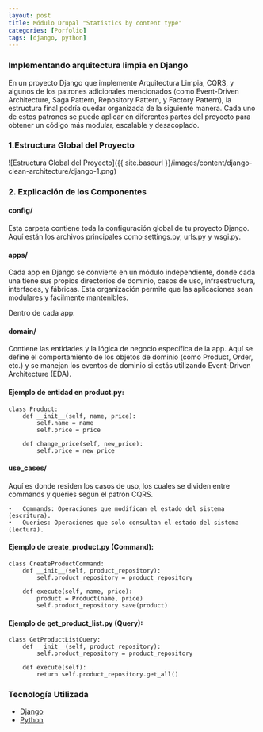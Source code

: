 ```yaml
---
layout: post
title: Módulo Drupal "Statistics by content type"
categories: [Porfolio]
tags: [django, python]
---
```


### Implementando arquitectura limpia en Django


En un proyecto Django que implemente Arquitectura Limpia, CQRS, y algunos de los patrones adicionales mencionados 
(como Event-Driven Architecture, Saga Pattern, Repository Pattern, y Factory Pattern), 
la estructura final podría quedar organizada de la siguiente manera. Cada uno de estos patrones se 
puede aplicar en diferentes partes del proyecto para obtener un código más modular, escalable y desacoplado.


### 1.Estructura Global del Proyecto

![Estructura Global del Proyecto]({{ site.baseurl }}/images/content/django-clean-architecture/django-1.png)

### 2. Explicación de los Componentes

#### config/

Esta carpeta contiene toda la configuración global de tu proyecto Django. Aquí están 
los archivos principales como settings.py, urls.py y wsgi.py.

#### apps/

Cada app en Django se convierte en un módulo independiente, donde cada una tiene 
sus propios directorios de dominio, casos de uso, infraestructura, interfaces, y fábricas. 
Esta organización permite que las aplicaciones sean modulares y fácilmente mantenibles.

Dentro de cada app:

#### domain/

Contiene las entidades y la lógica de negocio específica de la app. Aquí se define el comportamiento de los objetos de 
dominio (como Product, Order, etc.) y se manejan los eventos de dominio si estás utilizando Event-Driven Architecture (EDA).


#### Ejemplo de entidad en product.py:
```python3
class Product:
    def __init__(self, name, price):
        self.name = name
        self.price = price

    def change_price(self, new_price):
        self.price = new_price
```

#### use_cases/

Aquí es donde residen los casos de uso, los cuales se dividen entre commands y queries según el patrón CQRS.

	•	Commands: Operaciones que modifican el estado del sistema (escritura).
	•	Queries: Operaciones que solo consultan el estado del sistema (lectura).

#### Ejemplo de create_product.py (Command):

```python3
class CreateProductCommand:
    def __init__(self, product_repository):
        self.product_repository = product_repository

    def execute(self, name, price):
        product = Product(name, price)
        self.product_repository.save(product)
```

#### Ejemplo de get_product_list.py (Query):

```python3
class GetProductListQuery:
    def __init__(self, product_repository):
        self.product_repository = product_repository

    def execute(self):
        return self.product_repository.get_all()
```


### Tecnolog&iacute;a Utilizada
 - [Django](https://www.djangoproject.com/)
 - [Python](https://www.python.org)
